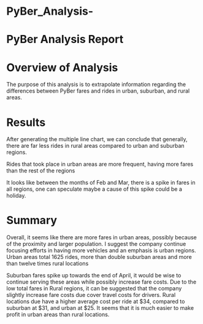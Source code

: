 # PyBer_Analysis-
# PyBer Analysis Report





# Overview of Analysis
The purpose of this analysis is to extrapolate information regarding the differences between PyBer fares and rides in urban, suburban, and rural areas.

# Results

After generating the multiple line chart, we can conclude that generally, there are far less rides in rural areas compared to urban and suburban regions.

Rides that took place in urban areas are more frequent, having more fares than the rest of the regions 

It looks like between the months of Feb and Mar, there is a spike in fares in all regions, one can speculate maybe a cause of this spike could be a holiday. 


# Summary
Overall, it seems like there are more fares in urban areas, possibly because of the proximity and larger population. I suggest the company continue focusing efforts in having more vehicles and an emphasis is urban regions. Urban areas total 1625 rides, more than double suburban areas and more than twelve times rural locations 

Suburban fares spike up towards the end of April, it would be wise to continue serving these areas while possibly increase fare costs.
Due to the low total  fares in Rural regions, it can be suggested that the company slightly increase fare costs due cover travel costs for drivers. Rural locations due have a higher average cost per ride at $34, compared to suburban at $31, and urban at $25.  It seems that it is much easier to make profit in urban areas than rural locations. 

